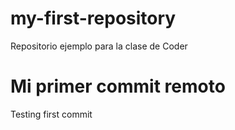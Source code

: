# my-first-repository
Repositorio ejemplo para la clase de Coder

# Mi primer commit remoto
Testing first commit